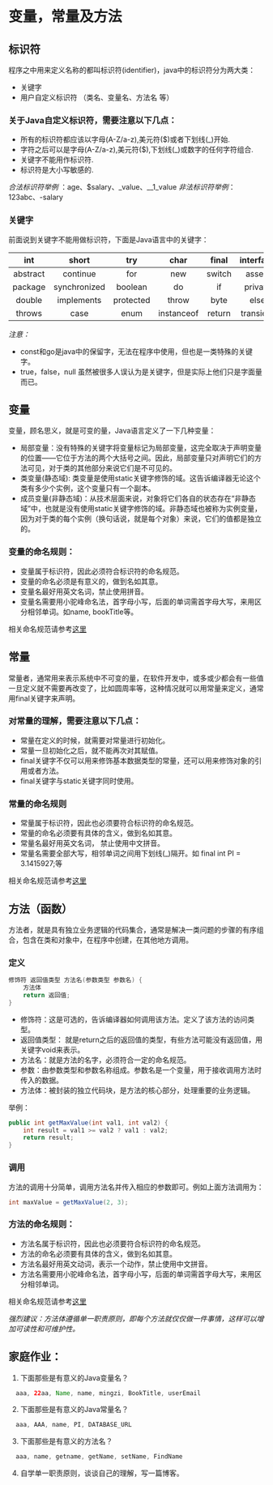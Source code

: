 # 变量，常量及方法

## 标识符
程序之中用来定义名称的都叫标识符(identifier)，java中的标识符分为两大类：
- 关键字
- 用户自定义标识符 （类名、变量名、方法名 等）

### 关于Java自定义标识符，需要注意以下几点：

* 所有的标识符都应该以字母(A-Z/a-z),美元符($)或者下划线(_)开始.
* 字符之后可以是字母(A-Z/a-z),美元符($),下划线(_)或数字的任何字符组合.
* 关键字不能用作标识符.
* 标识符是大小写敏感的.

*合法标识符举例* ：age、$salary、_value、__1_value
*非法标识符举例*：123abc、-salary

### 关键字
前面说到关键字不能用做标识符，下面是Java语言中的关键字：

| int | short | try | char | final | interface | static | void | float | native |
| :------:| :------: | :------: |:------:| :------: | :------: | :------: | :------: | :------: | :------: |
| abstract | continue | for | new | switch | assert | default | goto | super| while|
| package | synchronized | boolean | do | if | private | this | break |class | finally |
| double | implements | protected | throw | byte | else | import | public | long | stricfp |
| throws | case | enum | instanceof | return | transient | catch | extends | volatile | const |


*注意：*

* const和go是java中的保留字，无法在程序中使用，但也是一类特殊的关键字。
* true，false，null 虽然被很多人误认为是关键字，但是实际上他们只是字面量而已。

## 变量

变量，顾名思义，就是可变的量，Java语言定义了一下几种变量：

* 局部变量：没有特殊的关键字将变量标记为局部变量，这完全取决于声明变量的位置——它位于方法的两个大括号之间。因此，局部变量只对声明它们的方法可见，对于类的其他部分来说它们是不可见的。
* 类变量(静态域): 类变量是使用static关键字修饰的域。这告诉编译器无论这个类有多少个实例，这个变量只有一个副本。
* 成员变量(非静态域)：从技术层面来说，对象将它们各自的状态存在“非静态域”中，也就是没有使用static关键字修饰的域。非静态域也被称为实例变量，因为对于类的每个实例（换句话说，就是每个对象）来说，它们的值都是独立的。

### 变量的命名规则：

* 变量属于标识符，因此必须符合标识符的命名规范。
* 变量的命名必须是有意义的，做到名如其意。
* 变量名最好用英文名词，禁止使用拼音。
* 变量名需要用小驼峰命名法，首字母小写，后面的单词需首字母大写，来用区分相邻单词。如name, bookTitle等。

相关命名规范请参考[这里](https://www.oracle.com/technetwork/java/codeconventions-135099.html)

## 常量

常量者，通常用来表示系统中不可变的量，在软件开发中，或多或少都会有一些值一旦定义就不需要再改变了，比如圆周率等，这种情况就可以用常量来定义，通常用final关键字来声明。

### 对常量的理解，需要注意以下几点：

* 常量在定义的时候，就需要对常量进行初始化。
* 常量一旦初始化之后，就不能再次对其赋值。
* final关键字不仅可以用来修饰基本数据类型的常量，还可以用来修饰对象的引用或者方法。
* final关键字与static关键字同时使用。

### 常量的命名规则

* 常量属于标识符，因此也必须要符合标识符的命名规范。
* 常量的命名必须要有具体的含义，做到名如其意。
* 常量名最好用英文名词， 禁止使用中文拼音。
* 常量名需要全部大写，相邻单词之间用下划线(_)隔开。如 final int PI = 3.1415927;等

相关命名规范请参考[这里](https://www.oracle.com/technetwork/java/codeconventions-135099.html)


## 方法（函数）

方法者，就是具有独立业务逻辑的代码集合，通常是解决一类问题的步骤的有序组合，包含在类和对象中，在程序中创建，在其他地方调用。

### 定义

```java
修饰符 返回值类型 方法名(参数类型 参数名) {
    方法体
    return 返回值;
}
```

* 修饰符：这是可选的，告诉编译器如何调用该方法。定义了该方法的访问类型。
* 返回值类型： 就是return之后的返回值的类型，有些方法可能没有返回值，用关键字void来表示。
* 方法名：就是方法的名字，必须符合一定的命名规范。
* 参数：由参数类型和参数名称组成。参数名是一个变量，用于接收调用方法时传入的数据。
* 方法体：被封装的独立代码块，是方法的核心部分，处理重要的业务逻辑。

举例：
```java
public int getMaxValue(int val1, int val2) {
    int result = val1 >= val2 ? val1 : val2;
    return result;
}
```

### 调用

方法的调用十分简单，调用方法名并传入相应的参数即可。例如上面方法调用为：
```java
int maxValue = getMaxValue(2, 3);
```

### 方法的命名规则：

* 方法名属于标识符，因此也必须要符合标识符的命名规范。
* 方法的命名必须要有具体的含义，做到名如其意。
* 方法名最好用英文动词，表示一个动作，禁止使用中文拼音。
* 方法名需要用小驼峰命名法，首字母小写，后面的单词需首字母大写，来用区分相邻单词。

相关命名规范请参考[这里](https://www.oracle.com/technetwork/java/codeconventions-135099.html)

*强烈建议：方法体遵循单一职责原则，即每个方法就仅仅做一件事情，这样可以增加可读性和可维护性。*


## 家庭作业：

1. 下面那些是有意义的Java变量名？
```java
  aaa, 22aa, Name, name, mingzi, BookTitle, userEmail
```

2. 下面那些是有意义的Java常量名？
```java
  aaa, AAA, name, PI, DATABASE_URL
```

3. 下面那些是有意义的方法名？
```java
  aaa, name, getname, getName, setName, FindName
```

4. 自学单一职责原则，谈谈自己的理解，写一篇博客。











